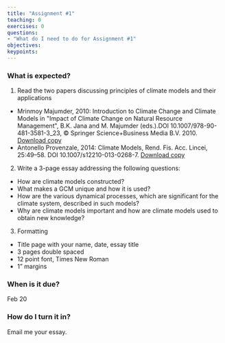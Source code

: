 ```yaml
---
title: "Assignment #1"
teaching: 0
exercises: 0
questions:
- "What do I need to do for Assignment #1"
objectives:
keypoints:
---
```


### What is expected?

1. Read the two papers discussing principles of climate models and their applications
* Mrinmoy Majumder, 2010: Introduction to Climate Change and Climate Models in "Impact of Climate Change on Natural Resource Management", B.K. Jana and M. Majumder (eds.).DOI 10.1007/978-90-481-3581-3_23, © Springer Science+Business Media B.V. 2010. [Download copy](../files/Majumder_ClimateModels.pdf)
* Antonello Provenzale, 2014: Climate Models, Rend. Fis. Acc. Lincei, 25:49–58. DOI 10.1007/s12210-013-0268-7. [Download copy](../files/Provenzale_ClimateModels.pdf)

2. Write a 3-page essay addressing the following questions:
* How are climate models constructed?
* What makes a GCM unique and how it is used?
* How are the various dynamical processes, which are significant for the climate system, described in such models?
* Why are climate models important and how are climate models used to obtain new knowledge?

3. Formatting
* Title page with your name, date, essay title
* 3 pages double spaced
* 12 point font, Times New Roman
* 1” margins

### When is it due?
Feb 20

### How do I turn it in?
Email me your essay.
